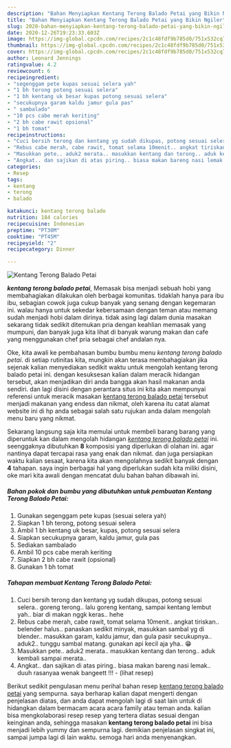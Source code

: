 ```yaml
---
description: "Bahan Menyiapkan Kentang Terong Balado Petai yang Bikin Ngiler"
title: "Bahan Menyiapkan Kentang Terong Balado Petai yang Bikin Ngiler"
slug: 2020-bahan-menyiapkan-kentang-terong-balado-petai-yang-bikin-ngiler
date: 2020-12-26T19:23:33.603Z
image: https://img-global.cpcdn.com/recipes/2c1c48fdf9b785d0/751x532cq70/kentang-terong-balado-petai-foto-resep-utama.jpg
thumbnail: https://img-global.cpcdn.com/recipes/2c1c48fdf9b785d0/751x532cq70/kentang-terong-balado-petai-foto-resep-utama.jpg
cover: https://img-global.cpcdn.com/recipes/2c1c48fdf9b785d0/751x532cq70/kentang-terong-balado-petai-foto-resep-utama.jpg
author: Leonard Jennings
ratingvalue: 4.2
reviewcount: 6
recipeingredient:
- "segenggam pete kupas sesuai selera yah"
- "1 bh terong potong sesuai selera"
- "1 bh kentang uk besar kupas potong sesuai selera"
- "secukupnya garam kaldu jamur gula pas"
- " sambalado"
- "10 pcs cabe merah keriting"
- "2 bh cabe rawit opsional"
- "1 bh tomat"
recipeinstructions:
- "Cuci bersih terong dan kentang yg sudah dikupas, potong sesuai selera.. goreng terong.. lalu goreng kentang, sampai kentang lembut yah.. biar di makan nggk keras.. hehe"
- "Rebus cabe merah, cabe rawit, tomat selama 10menit.. angkat tiriskan.. belender halus.. panaskan sedikit minyak, masukkan sambal yg di blender.. masukkan garam, kaldu jamur, dan gula pasir secukupnya.. aduk2.. tunggu sambal matang. gunakan api kecil aja yha.. 😁"
- "Masukkan pete.. aduk2 merata.. masukkan kentang dan terong.. aduk kembali sampai merata.."
- "Angkat.. dan sajikan di atas piring.. biasa makan bareng nasi lemak.. duuh rasanyaa wenak bangeett !!!           (lihat resep)"
categories:
- Resep
tags:
- kentang
- terong
- balado

katakunci: kentang terong balado 
nutrition: 184 calories
recipecuisine: Indonesian
preptime: "PT30M"
cooktime: "PT45M"
recipeyield: "2"
recipecategory: Dinner

---
```



![Kentang Terong Balado Petai](https://img-global.cpcdn.com/recipes/2c1c48fdf9b785d0/751x532cq70/kentang-terong-balado-petai-foto-resep-utama.jpg)

<b><i>kentang terong balado petai</i></b>, Memasak bisa menjadi sebuah hobi yang membahagiakan dilakukan oleh berbagai komunitas. tidaklah hanya para ibu ibu, sebagian cowok juga cukup banyak yang senang dengan kegemaran ini. walau hanya untuk sekedar kebersamaan dengan teman atau memang sudah menjadi hobi dalam dirinya. tidak asing lagi dalam dunia masakan sekarang tidak sedikit ditemukan pria dengan keahlian memasak yang mumpuni, dan banyak juga kita lihat di banyak warung makan dan cafe yang menggunakan chef pria sebagai chef andalan nya.

Oke, kita awali ke pembahasan bumbu bumbu menu <i>kentang terong balado petai</i>. di setiap rutinitas kita, mungkin akan terasa membahagiakan jika sejenak kalian menyediakan sedikit waktu untuk mengolah kentang terong balado petai ini. dengan kesuksesan kalian dalam meracik hidangan tersebut, akan menjadikan diri anda bangga akan hasil makanan anda sendiri. dan lagi disini dengan perantara situs ini kita akan mempunyai referensi untuk meracik masakan <u>kentang terong balado petai</u> tersebut menjadi makanan yang endess dan nikmat, oleh karena itu catat alamat website ini di hp anda sebagai salah satu rujukan anda dalam mengolah menu baru yang nikmat.




Sekarang langsung saja kita memulai untuk membeli barang barang yang diperuntuk kan dalam mengolah hidangan <u><i>kentang terong balado petai</i></u> ini. seenggaknya dibutuhkan <b>8</b> komposisi yang diperlukan di olahan ini. agar nantinya dapat tercapai rasa yang enak dan nikmat. dan juga persiapkan waktu kalian sesaat, karena kita akan mengolahnya sedikit banyak dengan <b>4</b> tahapan. saya ingin berbagai hal yang diperlukan sudah kita miliki disini, oke mari kita awali dengan mencatat dulu bahan bahan dibawah ini.

<!--inarticleads1-->

##### Bahan pokok dan bumbu yang dibutuhkan untuk pembuatan Kentang Terong Balado Petai:

1. Gunakan segenggam pete kupas (sesuai selera yah)
1. Siapkan 1 bh terong, potong sesuai selera
1. Ambil 1 bh kentang uk besar, kupas, potong sesuai selera
1. Siapkan secukupnya garam, kaldu jamur, gula pas
1. Sediakan  sambalado
1. Ambil 10 pcs cabe merah keriting
1. Siapkan 2 bh cabe rawit (opsional)
1. Gunakan 1 bh tomat




<!--inarticleads2-->

##### Tahapan membuat Kentang Terong Balado Petai:

1. Cuci bersih terong dan kentang yg sudah dikupas, potong sesuai selera.. goreng terong.. lalu goreng kentang, sampai kentang lembut yah.. biar di makan nggk keras.. hehe
1. Rebus cabe merah, cabe rawit, tomat selama 10menit.. angkat tiriskan.. belender halus.. panaskan sedikit minyak, masukkan sambal yg di blender.. masukkan garam, kaldu jamur, dan gula pasir secukupnya.. aduk2.. tunggu sambal matang. gunakan api kecil aja yha.. 😁
1. Masukkan pete.. aduk2 merata.. masukkan kentang dan terong.. aduk kembali sampai merata..
1. Angkat.. dan sajikan di atas piring.. biasa makan bareng nasi lemak.. duuh rasanyaa wenak bangeett !!! -           (lihat resep)




Berikut sedikit pengulasan menu perihal bahan resep <u>kentang terong balado petai</u> yang sempurna. saya berharap kalian dapat mengerti dengan penjelasan diatas, dan anda dapat mengolah lagi di saat lain untuk di hidangkan dalam bermacam acara acara family atau teman anda. kalian bisa mengkolaborasi resep resep yang tertera diatas sesuai dengan keinginan anda, sehingga masakan <b>kentang terong balado petai</b> ini bisa menjadi lebih yummy dan sempurna lagi. demikian penjelasan singkat ini, sampai jumpa lagi di lain waktu. semoga hari anda menyenangkan.
